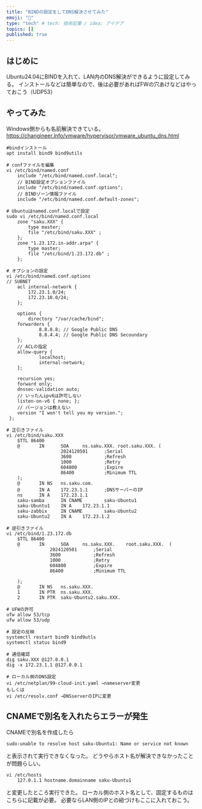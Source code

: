 ```yaml
---
title: "BINDの設定をしてDNS解決させてみた"
emoji: "🎉"
type: "tech" # tech: 技術記事 / idea: アイデア
topics: []
published: true
---
```

## はじめに
Ubuntu24.04にBINDを入れて、LAN内のDNS解決ができるように設定してみる。
インストールなどは簡単なので、後は必要があればFWの穴あけなどはやっておこう（UDP53）

## やってみた
Windows側からも名前解決できている。
https://changineer.info/vmware/hypervisor/vmware_ubuntu_dns.html

    #bindインストール
    apt install bind9 bind9utils

    # confファイルを編集
    vi /etc/bind/named.conf
        include "/etc/bind/named.conf.local";
        // BIND設定オプションファイル
        include "/etc/bind/named.conf.options";
        // BINDゾーン情報ファイル
        include "/etc/bind/named.conf.default-zones";

    # Ubuntuはnamed.conf.localで設定
    sudo vi /etc/bind/named.conf.local
        zone "saku.XXX" {
            type master;
            file "/etc/bind/saku.XXX" ;
        };
        zone "1.23.172.in-addr.arpa" {
            type master;
            file "/etc/bind/1.23.172.db" ;
        };

    # オプションの設定
    vi /etc/bind/named.conf.options
    // SUBNET
        acl internal-network {
            172.23.1.0/24;
            172.23.10.0/24;
        };

        options {
            directory "/var/cache/bind";
        forwarders {
                8.8.8.8; // Google Public DNS
                8.8.4.4; // Google Public DNS Secoundary
        };
        // ACLの指定
        allow-query {
                localhost;
                internal-network;
        };

        recursion yes;
        forward only;
        dnssec-validation auto;
        // いったんipv6は許可しない
        listen-on-v6 { none; };
        // バージョンは教えない
        version "I won't tell you my version.";
     };

    # 正引きファイル
    vi /etc/bind/saku.XXX
        $TTL 86400
        @       IN      SOA     ns.saku.XXX. root.saku.XXX. (
                        2024120501      ;Serial
                        3600            ;Refresh
                        1000            ;Retry
                        604800          ;Expire
                        86400           ;Minimum TTL
        );
        @       IN NS   ns.saku.com.
        @       IN A    172.23.1.1      ;DNSサーバーのIP
        ns      IN A    172.23.1.1
        saku-samba      IN CNAME        saku-Ubuntu1
        saku-Ubuntu1    IN A    172.23.1.1
        saku-zabbix     IN CNAME        saku-Ubuntu2
        saku-Ubuntu2    IN A    172.23.1.2

    # 逆引きファイル
    vi /etc/bind/1.23.172.db
        $TTL 86400
        @       IN      SOA     ns.saku.XXX.    root.saku.XXX.  (
                    2024120501      ;Serial
                    3600            ;Refresh
                    1000            ;Retry
                    604800          ;Expire
                    86400           ;Minimum TTL
    
        );
        @       IN NS   ns.saku.XXX.
        1       IN PTR  ns.saku.XXX.
        2       IN PTR  saku-Ubuntu2.saku.XXX.

    # UFWの許可
    ufw allow 53/tcp
    ufw allow 53/udp

    # 設定の反映
    systemctl restart bind9 bind9utls
    systemctl status bind9

    # 通信確認
    dig saku.XXX @127.0.0.1
    dig -x 172.23.1.1 @127.0.0.1

    # ローカル側のDNS設定
    vi /etc/netplan/99-cloud-init.yaml →nameserver変更
    もしくは
    vi /etc/resolv.conf →DNSserverのIPに変更

## CNAMEで別名を入れたらエラーが発生
CNAMEで別名を作成したら

    sudo:unable to resolve host saku-Ubuntu1: Name or service not known

と表示されて実行できなくなった。
どうやらホスト名が解決できなかったことが問題らしい。

    vi /etc/hosts
        127.0.1.1 hostname.domainname saku-Ubuntu1

と変更したところ実行できた。
ローカル側のホスト名として、固定するものはこちらに記載が必要。
必要ならLAN側のIPとの紐づけもここに入れておこう。